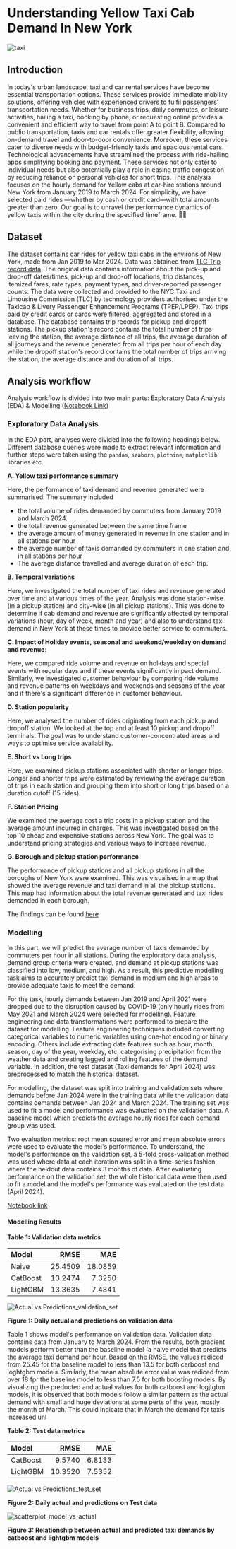 # **Understanding Yellow Taxi Cab Demand In New York**

![taxi](taxi_image2.png "Taxi")

## **Introduction**

In today's urban landscape, taxi and car rental services have become essential transportation options. These services provide immediate mobility solutions, offering vehicles with experienced drivers to fulfil passengers' transportation needs. Whether for business trips, daily commutes, or leisure activities, hailing a taxi, booking by phone, or requesting online provides a convenient and efficient way to travel from point A to point B.  Compared to public transportation, taxis and car rentals offer greater flexibility, allowing on-demand travel and door-to-door convenience.  Moreover, these services cater to diverse needs with budget-friendly taxis and spacious rental cars. Technological advancements have streamlined the process with ride-hailing apps simplifying booking and payment.  These services not only cater to individual needs but also potentially play a role in easing traffic congestion by reducing reliance on personal vehicles for short trips.
This analysis focuses on the hourly demand for Yellow cabs at car-hire stations around New York from January 2019 to March 2024. For simplicity, we have selected paid rides —whether by cash or credit card—with total amounts greater than zero. Our goal is to unravel the performance dynamics of yellow taxis within the city during the specified timeframe. 🚖🗽

## **Dataset**

The dataset contains car rides for yellow taxi cabs in the environs of New York, made from Jan 2019 to Mar 2024. Data was obtained from [TLC Trip record data](https://www.nyc.gov/site/tlc/about/tlc-trip-record-data.page). The original data contains information about the pick-up and drop-off dates/times, pick-up and drop-off locations, trip distances, itemized fares, rate types, payment types, and driver-reported passenger counts. The data were collected and provided to the NYC Taxi and Limousine Commission (TLC) by technology providers authorised under the Taxicab & Livery Passenger Enhancement Programs (TPEP/LPEP).
Taxi trips paid by credit cards or cards were filtered, aggregated and stored in a database. The database contains trip records for pickup and dropoff stations. The pickup station's record contains the total number of trips leaving the station, the average distance of all trips, the average duration of all journeys and the revenue generated from all trips per hour of each day while the dropoff station's record contains the total number of trips arriving the station, the average distance and duration of all trips.

## __Analysis workflow__

Analysis workflow is divided into two main parts: Exploratory Data Analysis (EDA) & Modelling ([Notebook Link](./EDA/Yellow_taxi_analysis.ipynb))

### Exploratory Data Analysis

In the EDA part, analyses were divided into the following headings below. Different database queries were made to extract relevant information and further steps were taken using the `pandas`, `seaborn`, `plotnine`, `matplotlib` libraries etc.

**A. Yellow taxi performance summary** 

Here, the performance of taxi demand and revenue generated were summarised. The summary included

- the total volume of rides demanded by commuters from January 2019 and March 2024.
- the total revenue generated between the same time frame
- the average amount of money generated in revenue in one station and in all stations per hour
- the average number of taxis demanded by commuters in one station and in all stations per hour
- The average distance travelled and average duration of each trip.

**B. Temporal variations** 

Here, we investigated the total number of taxi rides and revenue generated over time and at various times of the year. Analysis was done station-wise (in a pickup station) and city-wise (in all pickup stations). This was done to determine if cab demand and revenue are significantly affected by temporal variations (hour, day of week, month and year) and also to understand taxi demand in New York at these times to provide better service to commuters.

**C. Impact of Holiday events, seasonal and weekend/weekday on demand and revenue**: 

Here, we compared ride volume and revenue on holidays and special events with regular days and if these events significantly impact demand. Similarly, we investigated customer behaviour by comparing ride volume and revenue patterns on weekdays and weekends and seasons of the year and if there's a significant difference in customer behaviour.

**D. Station popularity**

Here, we analysed the number of rides originating from each pickup and dropoff station. We looked at the top and at least 10 pickup and dropoff terminals. The goal was to understand customer-concentrated areas and ways to optimise service availability.

**E. Short vs Long trips**

Here, we examined pickup stations associated with shorter or longer trips. Longer and shorter trips were estimated by reviewing the average duration of trips in each station and grouping them into short or long trips based on a duration cutoff (15 rides).

**F. Station Pricing**

We examined the average cost a trip costs in a pickup station and the average amount incurred in charges. This was investigated based on the top 10 cheap and expensive stations across New York. The goal was to understand pricing strategies and various ways to increase revenue.

**G. Borough and pickup station performance**

The performance of pickup stations and all pickup stations in all the boroughs of New York were examined. This was visualised in a map that showed the average revenue and taxi demand in all the pickup stations. This map had information about the total revenue generated and taxi rides demanded in each borough.

The findings can be found [here](EDA/README.md)

### Modelling

In this part, we will predict the average number of taxis demanded by commuters per hour in all stations. During the exploratory data analysis, demand group criteria were created, and demand at pickup stations was classified into low, medium, and high. As a result, this predictive modelling task aims to accurately predict taxi demand in medium and high areas to provide adequate taxis to meet the demand.

For the task, hourly demands between Jan 2019 and April 2021 were dropped due to the disruption caused by COVID-19 (only hourly rides from May 2021 and March 2024 were selected for modelling). Feature engineering and data transformations were performed to prepare the dataset for modelling. Feature engineering techniques included converting categorical variables to numeric variables using one-hot encoding or binary encoding. Others include extracting date features such as hour, month, season, day of the year, weekday, etc, categorising precipitation from the weather data and creating lagged and rolling features of the demand variable. In addition, the test dataset (Taxi demands for April 2024) was preprocessed to match the historical dataset.

For modelling, the dataset was split into training and validation sets where demands before Jan 2024 were in the training data while the validation data contains demands between Jan 2024 and March 2024. The training set was used to fit a model and performance was evaluated on the validation data. A baseline model which predicts the average hourly rides for each demand group was used. 

Two evaluation metrics: root mean squared error and mean absolute errors were used to evaluate the model's performance. To understand, the model's performance on the validation set, a 5-fold cross-validation method was used where data at each iteration was split in a time-series fashion, where the heldout data contains 3 months of data. After evaluating performance on the validation set, the whole historical data were then used to fit a model and the model's performance was evaluated on the test data (April 2024).

[Notebook link](modelling/new_york_yellow_taxi_demand_modelling.ipynb)

#### Modelling Results

**Table 1: Validation data metrics**

Model    | RMSE   | MAE
:--------|-------:|------:
Naive    |25.4509 | 18.0859
CatBoost |13.2474 | 7.3250
LightGBM |13.3635 | 7.4841


![Actual vs Predictions_validation_set](modelling/modelling_images/output_96_0.png "Model Predictions on Validation data")

__Figure 1: Daily actual and predictions on validation data__

Table 1 shows model's performance on validation data. Validation data contains data from January to March 2024. From the results, both gradient models perform better than the baseline model (a naive model that predicts the average taxi demand per hour. Based on the RMSE, the values rediced from 25.45 for tha baseline model to less than 13.5 for both carboost and loghtgbm models. Similarly, the mean absolute error value was rediced from over 18 fpr the baseline model to less than 7.5 for both boosting models. By visualizing the predocted and actual values for both catboost and logjtgbm models, it is observed that both models follow a similar pattern as the actual demand with small and huge deviations at some perts of the year, mostly the month of March. This could indicate that in March the demand for taxis increased unl

**Table 2: Test data metrics**

Model    | RMSE   | MAE
:--------|-------:|------:
CatBoost |9.5740	| 6.8133
LightGBM |10.3520	| 7.5352


![Actual vs Predictions_test_set](modelling/modelling_images/output_108_0.png "Model Predictions on Test data")

__Figure 2: Daily actual and predictions on Test data__


![scatterplot_model_vs_actual](modelling/modelling_images/output_110_0.png "Relationship between Actual and model predictions")

__Figure 3: Relationship between actual and predicted taxi demands by catboost and lightgbm models__
